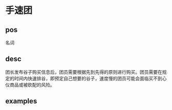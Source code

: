 # 手速团

## pos
名词

## desc
团长发布谷子购买信息后，团员需要根据先到先得的原则进行购买。团员需要在规定的时间内快速排谷，即预定自己想要的谷子，速度慢的团员可能会面临买不到心仪商品或被砍配的风险。

## examples
